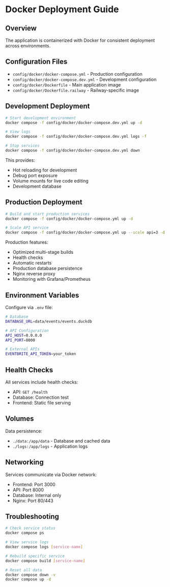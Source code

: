 # Docker Deployment Guide

## Overview

The application is containerized with Docker for consistent deployment across environments.

## Configuration Files

- `config/docker/docker-compose.yml` - Production configuration
- `config/docker/docker-compose.dev.yml` - Development configuration
- `config/docker/Dockerfile` - Main application image
- `config/docker/Dockerfile.railway` - Railway-specific image

## Development Deployment

```bash
# Start development environment
docker compose -f config/docker/docker-compose.dev.yml up -d

# View logs
docker compose -f config/docker/docker-compose.dev.yml logs -f

# Stop services
docker compose -f config/docker/docker-compose.dev.yml down
```

This provides:
- Hot reloading for development
- Debug port exposure
- Volume mounts for live code editing
- Development database

## Production Deployment

```bash
# Build and start production services
docker compose -f config/docker/docker-compose.yml up -d

# Scale API service
docker compose -f config/docker/docker-compose.yml up --scale api=3 -d
```

Production features:
- Optimized multi-stage builds
- Health checks
- Automatic restarts
- Production database persistence
- Nginx reverse proxy
- Monitoring with Grafana/Prometheus

## Environment Variables

Configure via `.env` file:

```bash
# Database
DATABASE_URL=data/events/events.duckdb

# API Configuration
API_HOST=0.0.0.0
API_PORT=8000

# External APIs
EVENTBRITE_API_TOKEN=your_token
```

## Health Checks

All services include health checks:
- API: `GET /health`
- Database: Connection test
- Frontend: Static file serving

## Volumes

Data persistence:
- `./data:/app/data` - Database and cached data
- `./logs:/app/logs` - Application logs

## Networking

Services communicate via Docker network:
- Frontend: Port 3000
- API: Port 8000
- Database: Internal only
- Nginx: Port 80/443

## Troubleshooting

```bash
# Check service status
docker compose ps

# View service logs
docker compose logs [service-name]

# Rebuild specific service
docker compose build [service-name]

# Reset all data
docker compose down -v
docker compose up -d
```